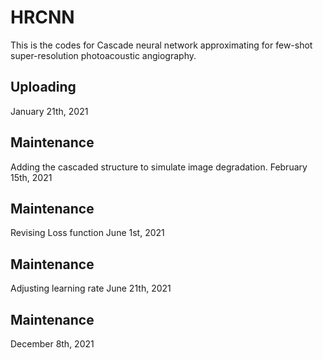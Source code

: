 # HRCNN
This is the codes for Cascade neural network approximating for few-shot super-resolution photoacoustic angiography.
## Uploading
January 21th, 2021
## Maintenance
Adding the cascaded structure to simulate image degradation.
February 15th, 2021
## Maintenance
Revising Loss function
June 1st, 2021
## Maintenance
Adjusting learning rate
June 21th, 2021
## Maintenance
December 8th, 2021
